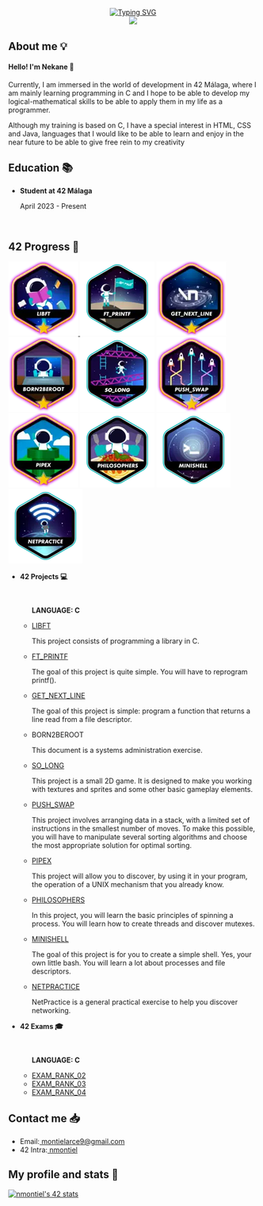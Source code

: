 <p align="center">
<a href="https://git.io/typing-svg"><img src="https://readme-typing-svg.demolab.com?font=Courier&weight=100&size=37&pause=1000&color=000000&width=435&lines=++++++++++++++++++++Hello+Everyone+++%3A)" alt="Typing SVG" /></a><br/>
<img src="https://64.media.tumblr.com/d0e0ba566837303040d948173b88abc6/af892589e3c0f22b-ec/s500x750/bc9028176fd0cbb851e9cdc4518a50a20ad2240d.gif"/>
</p>

## About me 💡

<h4>Hello! I'm Nekane 🤝</h4>

<p>Currently, I am immersed in the world of development in 42 Málaga, where I am mainly learning programming in C and I hope to be able to develop my logical-mathematical skills to be able to apply them in my life as a programmer.</p>
<p> Although my training is based on C, I have a special interest in HTML, CSS and Java, languages ​​that I would like to be able to learn and enjoy in the near future to be able to give free rein to my creativity</p>

## Education 📚
<ul>
  <li><b>Student at 42 Málaga</b></li>
  <p>April 2023 - Present</p><br/>
</ul>

## 42 Progress 🚀  
<a href="https://github.com/nmontiel42/libft"><img src="https://github.com/leogaudin/42_project_badges/raw/main/badges/libft_bonus_max.webp"> </a>
<a href="https://github.com/nmontiel42/Printf">
<img src="https://github.com/leogaudin/42_project_badges/raw/main/badges/ft_printf.webp"/></a>
<a href="https://github.com/nmontiel42/get_next_line">
<img src="https://github.com/leogaudin/42_project_badges/raw/main/badges/get_next_line_bonus_max.webp"/></a>
<img src="https://github.com/leogaudin/42_project_badges/raw/main/badges/born2beroot_bonus_max.webp"/>
<a href="https://github.com/nmontiel42/so_long">
<img src="https://github.com/leogaudin/42_project_badges/raw/main/badges/so_long.webp"/></a>
<a href="https://github.com/nmontiel42/push_swap">
<img src="https://github.com/leogaudin/42_project_badges/raw/main/badges/push_swap_bonus_max.webp"/></a>
<a href="https://github.com/nmontiel42/pipex">
<img src="https://github.com/leogaudin/42_project_badges/raw/main/badges/pipex_bonus_max.webp"/></a>
<a href="https://github.com/nmontiel42/philosophers">
<img src="https://github.com/leogaudin/42_project_badges/raw/main/badges/philosophers.webp"/></a>
<a href="https://github.com/nmontiel42/minishell">
<img src="https://github.com/leogaudin/42_project_badges/raw/main/badges/minishell.webp"/></a>
<a href="https://github.com/nmontiel42/NetPractice">
<img src="https://github.com/leogaudin/42_project_badges/raw/main/badges/netpractice.webp"/></a>
<ul>
  <li><b>42 Projects 💻</b></li>
  <ul>
    <br>
    <p><b>LANGUAGE: C</b></p>
    <li><a href="https://github.com/nmontiel42/libft">LIBFT</a></li>
    <p>This project consists of programming a library in C.</p>
    <li><a href="https://github.com/nmontiel42/Printf">FT_PRINTF</a></li>
    <p>The goal of this project is quite simple. You will have to reprogram printf().</p>
    <li><a href="https://github.com/nmontiel42/get_next_line">GET_NEXT_LINE</a></li>
    <p>The goal of this project is simple: program a function that returns
a line read from a file descriptor.</p>
    <li><a>BORN2BEROOT</a></li>
    <p> This document is a systems administration exercise.</p>
    <li><a href="https://github.com/nmontiel42/so_long">SO_LONG</a></li>
    <p>This project is a small 2D game. It is designed to make you
working with textures and sprites and some other basic gameplay elements.</p>
    <li><a href="https://github.com/nmontiel42/push_swap">PUSH_SWAP</a></li>
    <p>This project involves arranging data in a stack, with a limited set of instructions in the smallest number of moves. To make this possible, you will have to manipulate several sorting algorithms and choose the most appropriate solution for optimal sorting.</p>
    <li><a href="https://github.com/nmontiel42/pipex">PIPEX</li></a>
    <p>This project will allow you to discover, by using it in your program, the
operation of a UNIX mechanism that you already know.</p>
    <li><a href="https://github.com/nmontiel42/philosophers">PHILOSOPHERS</li></a>
    <p>In this project, you will learn the basic principles of spinning a process. You will learn how to create threads and discover mutexes.</p>
    <li><a href="https://github.com/nmontiel42/minishell">MINISHELL</li></a>
    <p>The goal of this project is for you to create a simple shell. Yes, your own
little bash. You will learn a lot about processes and file descriptors.</p>
    <li><a href="https://github.com/nmontiel42/NetPractice">NETPRACTICE</li></a>
    <p>NetPractice is a general practical exercise to help you discover networking.</p>
  </ul>
</ul>
<ul>
  <li><b>42 Exams 🎓</b></li>
  <ul>
    <br>
    <p><b>LANGUAGE: C</b></p>
    <li><a href="https://github.com/nmontiel42/exam_rank_02">EXAM_RANK_02</li></a>
    <li><a href="https://github.com/nmontiel42/exam_rank_03">EXAM_RANK_03</li></a>
    <li><a href="https://github.com/nmontiel42/exam_rank_04">EXAM_RANK_04</li></a>
  </ul>
</ul>

## Contact me 📥
<ul>
  <li>Email:<a href="mailto:montielarce9@gmail.com" target="_blank"> montielarce9@gmail.com</a></li>
  <li>42 Intra:<a href="https://profile.intra.42.fr/users/nmontiel" target="_blank"> nmontiel</a></li>
</ul>

## My profile and stats 🥥

<a href="https://github.com/oakoudad/badge42"><img src="https://badge.mediaplus.ma/colorfulwaves/nmontiel?1337Badge=off&UM6P=off" alt="nmontiel's 42 stats"></a>
